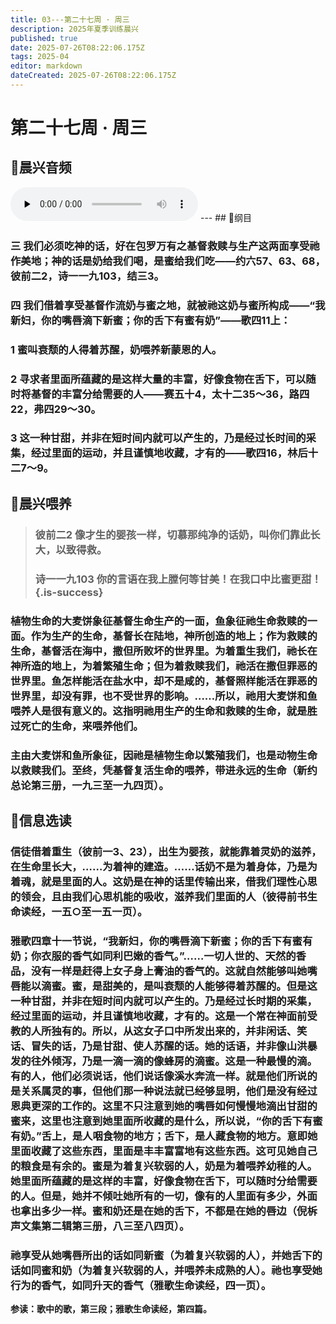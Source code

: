 ```yaml
---
title: 03---第二十七周 · 周三
description: 2025年夏季训练晨兴
published: true
date: 2025-07-26T08:22:06.175Z
tags: 2025-04
editor: markdown
dateCreated: 2025-07-26T08:22:06.175Z
---
```


# 第二十七周 · 周三
## 🎵晨兴音频
<audio id="audio" controls="" preload="none">
      <source id="mp3" src="/2025-04/week3/week27day3.mp3">
</audio>
---
## 📖纲目

### 三    我们必须吃神的话，好在包罗万有之基督救赎与生产这两面享受祂作美地；神的话是奶给我们喝，是蜜给我们吃——约六57、63、68，彼前二2，诗一一九103，结三3。

### 四    我们借着享受基督作流奶与蜜之地，就被祂这奶与蜜所构成——“我新妇，你的嘴唇滴下新蜜；你的舌下有蜜有奶”——歌四11上：

### 1    蜜叫衰颓的人得着苏醒，奶喂养新蒙恩的人。

### 2    寻求者里面所蕴藏的是这样大量的丰富，好像食物在舌下，可以随时将基督的丰富分给需要的人——赛五十4，太十二35～36，路四22，弗四29～30。

### 3    这一种甘甜，并非在短时间内就可以产生的，乃是经过长时间的采集，经过里面的运动，并且谨慎地收藏，才有的——歌四16，林后十二7～9。

## 📖晨兴喂养

>### **彼前二2    像才生的婴孩一样，切慕那纯净的话奶，叫你们靠此长大，以致得救。**
>
>### **诗一一九103    你的言语在我上膛何等甘美！在我口中比蜜更甜！** {.is-success}

### 植物生命的大麦饼象征基督生命生产的一面，鱼象征祂生命救赎的一面。作为生产的生命，基督长在陆地，神所创造的地上；作为救赎的生命，基督活在海中，撒但所败坏的世界里。为着重生我们，祂长在神所造的地上，为着繁殖生命；但为着救赎我们，祂活在撒但罪恶的世界里。鱼怎样能活在盐水中，却不是咸的，基督照样能活在罪恶的世界里，却没有罪，也不受世界的影响。……所以，祂用大麦饼和鱼喂养人是很有意义的。这指明祂用生产的生命和救赎的生命，就是胜过死亡的生命，来喂养他们。

### 主由大麦饼和鱼所象征，因祂是植物生命以繁殖我们，也是动物生命以救赎我们。至终，凭基督复活生命的喂养，带进永远的生命（新约总论第三册，一九三至一九四页）。

## 📖信息选读

### 信徒借着重生（彼前一3、23），出生为婴孩，就能靠着灵奶的滋养，在生命里长大，……为着神的建造。……话奶不是为着身体，乃是为着魂，就是里面的人。这奶是在神的话里传输出来，借我们理性心思的领会，且由我们心思机能的吸收，滋养我们里面的人（彼得前书生命读经，一五○至一五一页）。

### 雅歌四章十一节说，“我新妇，你的嘴唇滴下新蜜；你的舌下有蜜有奶；你衣服的香气如同利巴嫩的香气。”……一切人世的、天然的香品，没有一样是赶得上女子身上膏油的香气的。这就自然能够叫她嘴唇能以滴蜜。蜜，是甜美的，是叫衰颓的人能够得着苏醒的。但是这一种甘甜，并非在短时间内就可以产生的。乃是经过长时期的采集，经过里面的运动，并且谨慎地收藏，才有的。这是一个常在神面前受教的人所独有的。所以，从这女子口中所发出来的，并非闲话、笑话、冒失的话，乃是甘甜、使人苏醒的话。她的话语，并非像山洪暴发的往外倾泻，乃是一滴一滴的像蜂房的滴蜜。这是一种最慢的滴。有的人，他们必须说话，他们说话像溪水奔流一样。就是他们所说的是关系属灵的事，但他们那一种说法就已经够显明，他们是没有经过恩典更深的工作的。这里不只注意到她的嘴唇如何慢慢地滴出甘甜的蜜来，这里也注意到她里面所收藏的是什么，所以说，“你的舌下有蜜有奶。”舌上，是人咽食物的地方；舌下，是人藏食物的地方。意即她里面收藏了这些东西，里面是丰丰富富地有这些东西。这可见她自己的粮食是有余的。蜜是为着复兴软弱的人，奶是为着喂养幼稚的人。她里面所蕴藏的是这样的丰富，好像食物在舌下，可以随时分给需要的人。但是，她并不倾吐她所有的一切，像有的人里面有多少，外面也拿出多少一样。蜜和奶还是在她的舌下，不都是在她的唇边（倪柝声文集第二辑第三册，八三至八四页）。

### 祂享受从她嘴唇所出的话如同新蜜（为着复兴软弱的人），并她舌下的话如同蜜和奶（为着复兴软弱的人，并喂养未成熟的人）。祂也享受她行为的香气，如同升天的香气（雅歌生命读经，四一页）。

**参读：歌中的歌，第三段；雅歌生命读经，第四篇。**
<!-- Google tag (gtag.js) -->
<script async src="https://www.googletagmanager.com/gtag/js?id=G-1P8709Z16T"></script>
<script>
  window.dataLayer = window.dataLayer || [];
  function gtag(){dataLayer.push(arguments);}
  gtag('js', new Date());

  gtag('config', 'G-1P8709Z16T');
</script>